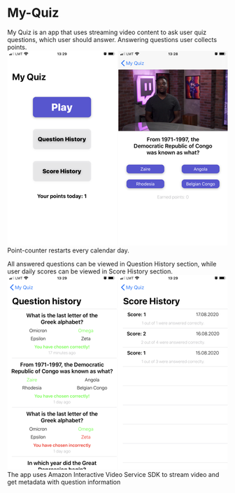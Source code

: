 # My-Quiz

My Quiz is an app that uses streaming video content to ask user quiz questions, which user should answer.
Answering questions user collects points.\
![Alt text](/screenshots/menu.png?raw=true "Optional Title") 
![Alt text](/screenshots/quiz.png?raw=true "Optional Title")\
Point-counter restarts every calendar day.

All answered questions can be viewed in Question History section, while user daily scores can be viewed in Score History section.\
![Alt text](/screenshots/questions.png?raw=true "Optional Title")
![Alt text](/screenshots/score.png?raw=true "Optional Title")\
The app uses Amazon Interactive Video Service SDK to stream video and get metadata with question information
